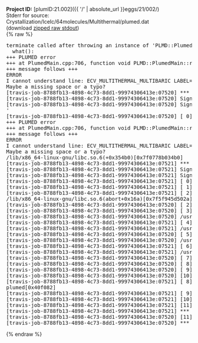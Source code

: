 **Project ID:** [plumID:21.002]({{ '/' | absolute_url }}eggs/21/002/)  
Stderr for source:  Crystallization/IceIc/64molecules/Multithermal/plumed.dat   
(download [zipped raw stdout](plumed.dat.plumed.stdout.txt.zip))  
{% raw %}
<pre>
terminate called after throwing an instance of 'PLMD::Plumed::ExceptionErrorterminate called after throwing an instance of 'PLMD::Plumed::ExceptionError'
  what():  
+++ PLUMED error
+++ at PlumedMain.cpp:706, function void PLMD::PlumedMain::readInputWords(const std::vector<std::__cxx11::basic_string<char> >&)
+++ message follows +++
ERROR
I cannot understand line: ECV_MULTITHERMAL_MULTIBARIC LABEL=ecv ARG=energy,vol TEMP=330 MIN_TEMP=300 MAX_TEMP=350 PRESSURE=0.06022140857 MIN_PRESSURE=0.06022140857 MAX_PRESSURE=0.06022140857
Maybe a missing space or a typo?
[travis-job-8788fb13-4898-4c73-8dd1-99974306413e:07520] *** Process received signal ***
[travis-job-8788fb13-4898-4c73-8dd1-99974306413e:07520] Signal: Aborted (6)
[travis-job-8788fb13-4898-4c73-8dd1-99974306413e:07520] Signal code:  (-6)
'
[travis-job-8788fb13-4898-4c73-8dd1-99974306413e:07520] [ 0]   what():  
+++ PLUMED error
+++ at PlumedMain.cpp:706, function void PLMD::PlumedMain::readInputWords(const std::vector<std::__cxx11::basic_string<char> >&)
+++ message follows +++
ERROR
I cannot understand line: ECV_MULTITHERMAL_MULTIBARIC LABEL=ecv ARG=energy,vol TEMP=330 MIN_TEMP=300 MAX_TEMP=350 PRESSURE=0.06022140857 MIN_PRESSURE=0.06022140857 MAX_PRESSURE=0.06022140857
Maybe a missing space or a typo?
/lib/x86_64-linux-gnu/libc.so.6(+0x354b0)[0x7f0778b034b0]
[travis-job-8788fb13-4898-4c73-8dd1-99974306413e:07521] *** Process received signal ***
[travis-job-8788fb13-4898-4c73-8dd1-99974306413e:07521] Signal: Aborted (6)
[travis-job-8788fb13-4898-4c73-8dd1-99974306413e:07521] Signal code:  (-6)
[travis-job-8788fb13-4898-4c73-8dd1-99974306413e:07521] [ 0] [travis-job-8788fb13-4898-4c73-8dd1-99974306413e:07520] [ 1] /lib/x86_64-linux-gnu/libc.so.6(+0x354b0)[0x7f5f945d34b0]
[travis-job-8788fb13-4898-4c73-8dd1-99974306413e:07521] [ 1] /lib/x86_64-linux-gnu/libc.so.6(gsignal+0x38)[0x7f5f945d3428]
[travis-job-8788fb13-4898-4c73-8dd1-99974306413e:07521] [ 2] /lib/x86_64-linux-gnu/libc.so.6(gsignal+0x38)[0x7f0778b03428]
/lib/x86_64-linux-gnu/libc.so.6(abort+0x16a)[0x7f5f945d502a]
[travis-job-8788fb13-4898-4c73-8dd1-99974306413e:07520] [ 2] /lib/x86_64-linux-gnu/libc.so.6(abort+0x16a)[0x7f0778b0502a]
[travis-job-8788fb13-4898-4c73-8dd1-99974306413e:07520] [ 3] [travis-job-8788fb13-4898-4c73-8dd1-99974306413e:07521] [ 3] /usr/lib/x86_64-linux-gnu/libstdc++.so.6(_ZN9__gnu_cxx27__verbose_terminate_handlerEv+0x16d)[0x7f077913d84d]
[travis-job-8788fb13-4898-4c73-8dd1-99974306413e:07520] /usr/lib/x86_64-linux-gnu/libstdc++.so.6(_ZN9__gnu_cxx27__verbose_terminate_handlerEv+0x16d)[0x7f5f94c0d84d]
[travis-job-8788fb13-4898-4c73-8dd1-99974306413e:07521] [ 4] [ 4] /usr/lib/x86_64-linux-gnu/libstdc++.so.6(+0x8d6b6)[0x7f5f94c0b6b6]
[travis-job-8788fb13-4898-4c73-8dd1-99974306413e:07521] /usr/lib/x86_64-linux-gnu/libstdc++.so.6(+0x8d6b6)[0x7f077913b6b6]
[travis-job-8788fb13-4898-4c73-8dd1-99974306413e:07520] [ 5] [ 5] /usr/lib/x86_64-linux-gnu/libstdc++.so.6(+0x8d701)[0x7f077913b701]
[travis-job-8788fb13-4898-4c73-8dd1-99974306413e:07520] /usr/lib/x86_64-linux-gnu/libstdc++.so.6(+0x8d701)[0x7f5f94c0b701]
[travis-job-8788fb13-4898-4c73-8dd1-99974306413e:07521] [ 6] [ 6] /usr/lib/x86_64-linux-gnu/libstdc++.so.6(+0x8d919)[0x7f5f94c0b919]
[travis-job-8788fb13-4898-4c73-8dd1-99974306413e:07521] /usr/lib/x86_64-linux-gnu/libstdc++.so.6(+0x8d919)[0x7f077913b919]
[travis-job-8788fb13-4898-4c73-8dd1-99974306413e:07520] [ 7] plumed[0x40ec85]
[travis-job-8788fb13-4898-4c73-8dd1-99974306413e:07520] [ 8] plumed[0x40f082]
[travis-job-8788fb13-4898-4c73-8dd1-99974306413e:07520] [ 9] plumed[0x409fe0]
[travis-job-8788fb13-4898-4c73-8dd1-99974306413e:07520] [10] [ 7] plumed[0x40ec85]
[travis-job-8788fb13-4898-4c73-8dd1-99974306413e:07521] [ 8] /lib/x86_64-linux-gnu/libc.so.6(__libc_start_main+0xf0)[0x7f0778aee830]
plumed[0x40f082]
[travis-job-8788fb13-4898-4c73-8dd1-99974306413e:07521] [ 9] plumed[0x409fe0]
[travis-job-8788fb13-4898-4c73-8dd1-99974306413e:07521] [10] /lib/x86_64-linux-gnu/libc.so.6(__libc_start_main+0xf0)[0x7f5f945be830]
[travis-job-8788fb13-4898-4c73-8dd1-99974306413e:07521] [11] plumed[0x40a0a9]
[travis-job-8788fb13-4898-4c73-8dd1-99974306413e:07521] *** End of error message ***
[travis-job-8788fb13-4898-4c73-8dd1-99974306413e:07520] [11] plumed[0x40a0a9]
[travis-job-8788fb13-4898-4c73-8dd1-99974306413e:07520] *** End of error message ***
</pre>
{% endraw %}

